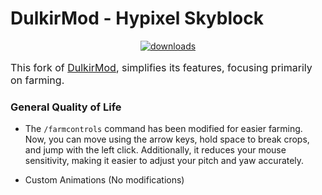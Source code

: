 # DulkirMod - Hypixel Skyblock

<div style="text-align: center;">
    <a href="https://github.com/VermeilChan/DulkirMod">
        <img src="https://img.shields.io/github/downloads/VermeilChan/DulkirMod/total" alt="downloads">
    </a>
</div>

<p style="font-size: medium">
This fork of <a href="https://github.com/inglettronald/DulkirMod">DulkirMod</a>, simplifies its features, focusing primarily on farming.
</p>

### General Quality of Life

- The `/farmcontrols` command has been modified for easier farming. Now, you can move using the arrow keys, hold space to break crops, and jump with the left click. Additionally, it reduces your mouse sensitivity, making it easier to adjust your pitch and yaw accurately.

- Custom Animations (No modifications)